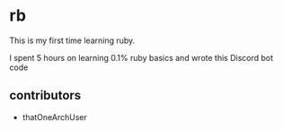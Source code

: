 # rb

<p> This is my first time learning ruby. </p>
<p> I spent 5 hours on learning 0.1% ruby basics and wrote this Discord bot code </p>

## contributors

+ thatOneArchUser
